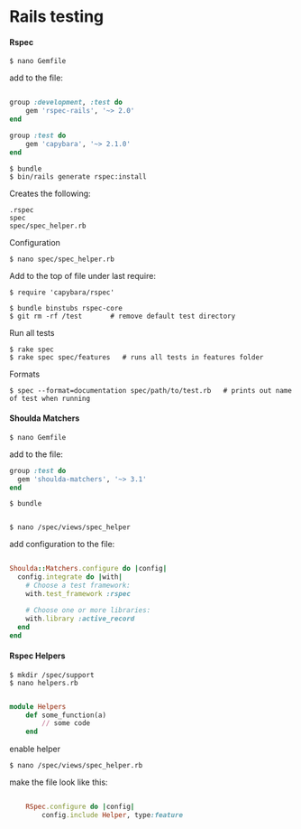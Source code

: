 Rails testing
=============

#### Rspec

	$ nano Gemfile

add to the file: 

``` ruby 

group :development, :test do
    gem 'rspec-rails', '~> 2.0' 
end

group :test do 
    gem 'capybara', '~> 2.1.0'
end

```

	$ bundle
	$ bin/rails generate rspec:install

Creates the following:

	.rspec
    spec
    spec/spec_helper.rb

Configuration

	$ nano spec/spec_helper.rb

Add to the top of file under last require:

	$ require 'capybara/rspec'

	$ bundle binstubs rspec-core
	$ git rm -rf /test       # remove default test directory


Run all tests

	$ rake spec
	$ rake spec spec/features   # runs all tests in features folder

Formats

	$ spec --format=documentation spec/path/to/test.rb   # prints out name of test when running


#### Shoulda Matchers

	$ nano Gemfile

add to the file: 

``` ruby 
group :test do
  gem 'shoulda-matchers', '~> 3.1'
end

```

	$ bundle


	$ nano /spec/views/spec_helper

add configuration to the file:


``` ruby

Shoulda::Matchers.configure do |config|
  config.integrate do |with|
    # Choose a test framework:
    with.test_framework :rspec

    # Choose one or more libraries:
    with.library :active_record
  end
end

```

#### Rspec Helpers

	$ mkdir /spec/support
	$ nano helpers.rb

``` ruby

module Helpers
	def some_function(a)
		// some code
	end

```

enable helper

	$ nano /spec/views/spec_helper.rb
 
make the file look like this: 

``` ruby

	RSpec.configure do |config|
		config.include Helper, type:feature

```






